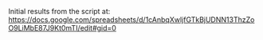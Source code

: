 Initial results from the script at:
https://docs.google.com/spreadsheets/d/1cAnbqXwljfGTkBjUDNN13ThzZoO9LiMbE87J9Kt0mTI/edit#gid=0
